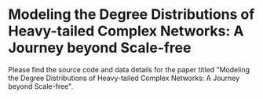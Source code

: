 # Modeling the Degree Distributions of Heavy-tailed Complex Networks: A Journey beyond Scale-free
Please find the source code and data details for the paper titled "Modeling the Degree Distributions of Heavy-tailed Complex Networks: A Journey beyond Scale-free". 
